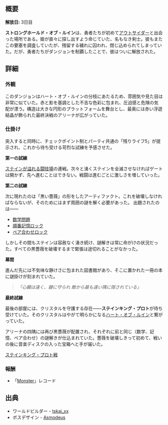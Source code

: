 <!-- title: ストロングホールド・オブ・ルイン -->

<!-- quote: イファニアがあなたを信じるのなら、あるいは勝機があるのかもしれない。 -->

<!-- chapters: 1 -->

<!-- images: (ストロングホールド・オブ・ルイン概要 #1), (ストロングホールド・オブ・ルイン概要 #2), (ストロングホールド・オブ・ルイン概要 #3), (ダンジョンボス: ステインキング・プロト) -->

<!-- model: false -->

## 概要

**解放日:** 3日目

**ストロングホールド・オブ・ルイン**は、勇者たちが初めて[アウトサイダー](#entry:outsider-entry)と出会った場所である。姫が直々に探し出すよう命じていた、名もなき剣士。彼もまたこの要塞を調査していたが、残留する穢れに囚われ、閉じ込められてしまっていた。だが、勇者たちがダンジョンを制覇したことで、彼はついに解放された。

## 詳細

### 外観

このダンジョンはハート・オブ・ルインの分枝にあたるため、雰囲気や見た目は非常に似ていた。赤と影を基調とした不吉な色彩に包まれ、圧迫感と危険の気配が漂う。構造は大きな円形のプラットフォームを舞台とし、最奥には赤い浮遊結晶が飾られた最終決戦のアリーナが広がっていた。

### 仕掛け

突入すると同時に、チェックポイント制とパーティ共通の「残りライフ5」が提示され、これから待ち受ける苛烈な試練を予感させた。

**第一の試練**

[ステインが溢れる闘技場](https://www.youtube.com/live/gVAtGMLBJos?si=Yz9FvKwuZtv4e-ZS&t=1423)の連戦。次々と湧くステインを全滅させなければゲートは開かず、先へ進むことはできない。戦闘は進むごとに激しさを増していった。

**第二の試練**

次に現れたのは「黒い薔薇」の形をしたアーティファクト。これを破壊しなければならないが、そのためにはまず周囲の謎を解く必要があった。
出題されたのは――

- [数学問題](https://www.youtube.com/live/EKjcWfEGsB0?si=kbaxo2QGrPfrE5La&t=2999)
- [順番記憶ロック](https://www.youtube.com/live/Icdii90_vSA?si=5xbkuHBq09Pawbcj&t=16232)
- [ペア合わせロック](https://www.youtube.com/live/Lp7GyRVbz1c?si=eZeTfPLnxXrZZVP7&t=2892)

しかしその間もステインは容赦なく湧き続け、謎解きは常に命がけの状況だった。すべての黒薔薇を破壊するまで緊張は途切れることがなかった。

**幕間**

進んだ先には不気味な静けさに包まれた図書館があり、そこに置かれた一冊の本に謎掛けが刻まれていた。

> _「心臓は遠く、鍵に守られ
> 敵から最も遠い隅に隠されている」_

**最終試練**

最後の部屋には、クリスタルを守護する存在――**ステインキング・プロト**が待ち受けていた。そのクリスタルはやがて明らかになる[ハート・オブ・ルイン](#entry:heart-of-ruin-entry)と繋がっていた。

アリーナの四隅には再び黒薔薇が配置され、それぞれに前と同じ（数学、記憶、ペア合わせ）の謎解きが仕込まれていた。薔薇を破壊しきって初めて、戦いの後に音楽ディスクの入った宝箱へと手が届いた。

[ステインキング・プロト戦](#embed:https://www.youtube.com/live/gVAtGMLBJos?si=ySvBC15UpSUDHK4E&t=2203)

### 報酬

- 「[Monster](https://www.youtube.com/watch?v=2kllY6gIU6o&pp=ygUQbW9uc3RlciBob2xvbGl2ZQ%3D%3D)」レコード

## 出典

- ワールドビルダー - [tskai_xx](https://x.com/tskai_xx/status/1920399135754367072/photo/1)
- ボスデザイン - [Asmodeus](#out:https://www.youtube.com/watch?v=7DoxNoIma18&feature=youtu.be)
